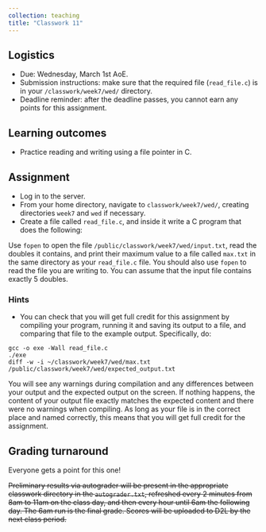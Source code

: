 ```yaml
---
collection: teaching
title: "Classwork 11"
---
```


## Logistics
* Due: Wednesday, March 1st AoE.
* Submission instructions: make sure that the required file (`read_file.c`) is in your
	`/classwork/week7/wed/` directory.
* Deadline reminder: after the deadline passes, you cannot earn any points for
	this assignment.

## Learning outcomes
* Practice reading and writing using a file pointer in C.

## Assignment

* Log in to the server.
* From your home directory, navigate to `classwork/week7/wed/`, creating directories `week7` and `wed` if necessary.
* Create a file called `read_file.c`, and inside it write a C program that does
	the following:

Use `fopen` to open the file `/public/classwork/week7/wed/input.txt`, read the
doubles it contains, and print their maximum value to a file called `max.txt`
in the same directory as your `read_file.c` file. You should also use `fopen`
to read the file you are writing to. You can assume that the input
file contains exactly 5 doubles.

### Hints
* You can check that you will get full credit for this assignment by compiling
	your program, running it and saving its output to a file, and comparing
	that file to the example output. Specifically, do:
```
gcc -o exe -Wall read_file.c
./exe
diff -w -i ~/classwork/week7/wed/max.txt /public/classwork/week7/wed/expected_output.txt
```
You will see any warnings during compilation and any differences between your output and the expected output on the
screen. If nothing happens, the content of your output file exactly matches the
expected content and there were no warnings when compiling. As long as your file is in the correct place and named
correctly,  this means that you will get full credit for the assignment.

## Grading turnaround
Everyone gets a point for this one!

~~Preliminary results via autograder will be present in the appropriate classwork
directory in the `autograder.txt`, refreshed every 2 minutes from 8am to 11am
on the class day, and then
every hour until 6am the following day. The 6am run is the final grade. Scores will be
uploaded to D2L by the next class period.~~
